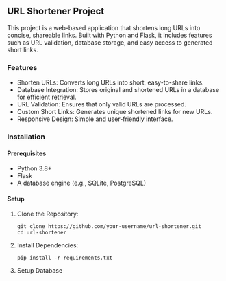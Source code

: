 ## URL Shortener Project

This project is a web-based application that shortens long URLs into concise, shareable links. Built with Python and Flask, it includes features such as URL validation, database storage, and easy access to generated short links.

### Features
- Shorten URLs: Converts long URLs into short, easy-to-share links.
- Database Integration: Stores original and shortened URLs in a database for efficient retrieval.
- URL Validation: Ensures that only valid URLs are processed.
- Custom Short Links: Generates unique shortened links for new URLs.
- Responsive Design: Simple and user-friendly interface.

### Installation  
#### Prerequisites
- Python 3.8+
- Flask
- A database engine (e.g., SQLite, PostgreSQL)

#### Setup
1. Clone the Repository:
    ```
    git clone https://github.com/your-username/url-shortener.git
    cd url-shortener
    ```

2. Install Dependencies:

    ```
    pip install -r requirements.txt
    ```

3. Setup Database
    ```
    ```